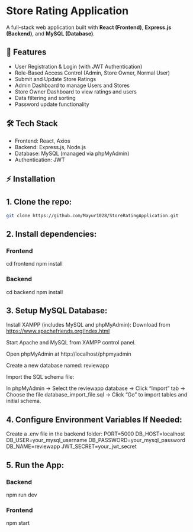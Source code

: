 # Store Rating Application

A full-stack web application built with **React (Frontend)**, **Express.js (Backend)**, and **MySQL (Database)**.

## 🚀 Features

- User Registration & Login (with JWT Authentication)
- Role-Based Access Control (Admin, Store Owner, Normal User)
- Submit and Update Store Ratings
- Admin Dashboard to manage Users and Stores
- Store Owner Dashboard to view ratings and users
- Data filtering and sorting
- Password update functionality

## 🛠️ Tech Stack

- Frontend: React, Axios
- Backend: Express.js, Node.js
- Database: MySQL (managed via phpMyAdmin)
- Authentication: JWT

## ⚡ Installation

## 1. Clone the repo:

```bash
git clone https://github.com/Mayur1028/StoreRatingApplication.git
```

## 2. Install dependencies:

### Frontend

cd frontend
npm install

### Backend

cd backend
npm install

## 3. Setup MySQL Database:

Install XAMPP (includes MySQL and phpMyAdmin):
Download from https://www.apachefriends.org/index.html

Start Apache and MySQL from XAMPP control panel.

Open phpMyAdmin at http://localhost/phpmyadmin

Create a new database named:
reviewapp

Import the SQL schema file:

In phpMyAdmin → Select the reviewapp database → Click “Import” tab → Choose the file database_import_file.sql → Click “Go” to import tables and initial schema.

## 4. Configure Environment Variables If Needed:

Create a .env file in the backend folder:
PORT=5000
DB_HOST=localhost
DB_USER=your_mysql_username
DB_PASSWORD=your_mysql_password
DB_NAME=reviewapp
JWT_SECRET=your_jwt_secret

## 5. Run the App:

### Backend

npm run dev

### Frontend

npm start
